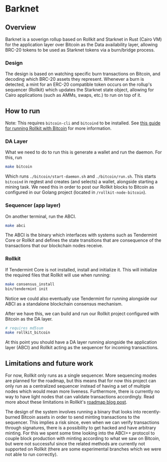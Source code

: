# Barknet

## Overview
Barknet is a soverign rollup based on Rollkit and Starknet in Rust (Cairo VM) for the application layer over Bitcoin as the Data availability layer, allowing BRC-20 tokens to be used as Starknet tokens via a burn/bridge process.

### Design

The design is based on watching specific burn transactions on Bitcoin, and decoding which BRC-20 assets they represent. Whenever a burn is detected, a mint for an ERC-20 compatible token occurs on the rollup's sequencer (Rollkit) which updates the Starknet state object, allowing for Cairo applications (such as AMMs, swaps, etc.) to run on top of it.

## How to run

Note: This requires `bitcoin-cli` and `bitcoind` to be installed. See [this guide for running Rollkit with Bitcoin](https://rollkit.dev/docs/tutorials/bitcoin/) for more information.

### DA Layer

What we need to do to run this is generate a wallet and run the daemon. For this, run

```sh
make bitcoin
```

Which runs `./bitcoin/start-daemon.sh` and `./bitcoin/run.sh`. This starts `bitcoind` in regtest and creates (and selects) a wallet, alongside starting a mining task.
We need this in order to post our Rollkit blocks to Bitcoin as configured in our Golang project (located in `/rollkit-node-bitcoin`).

### Sequencer (app layer)

On another terminal, run the ABCI.

```sh
make abci
```

The ABCI is the binary which interfaces with systems such as Tendermint Core or Rollkit and defines the state transitions that are consequence of the transactions that our blockchain nodes receive.

### Rollkit

If Tendermint Core is not installed, install and initialize it. This will initialize the required files that Rollkit will use when running:

```sh
make consensus_install
bin/tendermint init
```

Notice we could also eventually use Tendermint for running alongside our ABCI as a standalone blockchain consensus mechanism.

After we have this, we can build and run our Rollkit project configured with Bitcoin as the DA layer.

```sh
# requires md5sum 
make rollkit_bitcoin
```

At this point you should have a DA layer running alongside the application layer (ABCI) and Rollkit acting as the sequencer for incoming transactions.

## Limitations and future work

For now, Rollkit only runs as a single sequencer. More sequencing modes are planned for the roadmap, but this means that for now this project can only run as a centralized sequencer instead of having a set of multiple nodes which would mean more liveness. Furthermore, there is currently no way to have light nodes that can validate transactions accordingly. Read more about these limitations in Rollkit's [roadmap blog post](https://rollkit.dev/blog/introducing-rollkit/#vision-for-rollkit).

The design of the system involves running a binary that looks into recently-burned Bitcoin assets in order to send minting transactions to the sequencer. This implies a risk since, even when we can verify transactions through signatures, there is a possibility to get hacked and have arbitrary minting. For this we spent some time looking into the ABCI++ protocol to couple block production with minting according to what we saw on Bitcoin, but were not successful since the related methods are currently not supported on Rollkit (there are some experimental branches which we were not able to run correctly).
